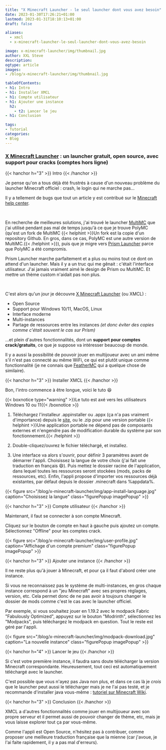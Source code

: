 ```yaml
---
title: "X Minecraft Launcher - le seul launcher dont vous avez besoin"
date: 2023-01-30T17:26:21+01:00
lastmod: 2023-01-31T18:10:13+01:00
draft: false

aliases:
  - xmcl
  - x-minecraft-launcher-le-seul-launcher-dont-vous-avez-besoin

image: x-minecraft-launcher/img/thumbnail.jpg
author: XXL Steve
description:
ogtype: article
images:
- /blog/x-minecraft-launcher/img/thumbnail.jpg

tableOfContents:
- h1: Intro
- h1: Installer XMCL
- h1: Compte utilisateur
- h1: Ajouter une instance
  h2:
    - t2: Lancer le jeu
- h1: Conclusion

tags:
- Tutorial
categories:
- Blog
---
```


### [X Minecraft Launcher](https://xmcl.app/) : un launcher gratuit, open source, avec support pour cracks (comptes hors ligne)

{{< hanchor h="3" >}}
Intro
{{< /hanchor >}}

Je pense qu'on a tous déjà été frustrés à cause d'un nouveau problème du launcher Minecraft officiel : crash, le login qui ne marche pas...

Il y a tellement de bugs que tout un article y est contribué sur le [Minecraft help center](https://help.minecraft.net/hc/en-us/articles/6662588435597-Minecraft-Launcher-Troubleshooting-FAQ).

&nbsp;

En recherche de meilleures solutions, j'ai trouvé le launcher [MultiMC](https://multimc.org/) que j'ai utilisé pendant pas mal de temps jusqu'à ce que je trouve PolyMC (qu'est un fork de MultiMC {{< helphint >}}Un fork est la copie d'un repository Github. En gros, dans ce cas, PolyMC est une autre version de MultiMC.{{< /helphint >}}), puis que je migre vers [Prism Launcher](https://prismlauncher.org) parce que PolyMC a été compromis.

Prism Launcher marche parfaitement et a plus ou moins tout ce dont on attend d'un launcher. Mais il y a un truc qui me gênait : c'était l'interface utilisateur. J'ai jamais vraiment aimé le design de Prism ou MultiMC. Et mettre un thème custom n'aidait pas non plus.

&nbsp;

C'est alors qu'un jour je découvre [X Minecraft Launcher](https://xmcl.app/) (ou XMCL) : 

- Open Source
- Support pour Windows 10/11, MacOS, Linux
- Interface moderne
- Multi-instances
- Partage de ressources entre les instances *(et donc éviter des copies comme c'était souvent le cas sur Prism)*

...et plein d'autres fonctionnalités, dont un **support pour comptes crack/gratuits**, ce que je suppose va intéresser beaucoup de monde.

Il y a aussi la possibilité de pouvoir jouer en multijoueur avec un ami même s'il n'est pas connecté au même WiFi, ce qui est plutôt unique comme fonctionnalité (je ne connais que [FeatherMC](https://feathermc.com/) qui a quelque chose de similaire).

{{< hanchor h="3" >}}
Installer XMCL
{{< /hanchor >}}

Bon, l'intro commence à être longue, voici le tuto 😆

{{< boxnotice type="warning" >}}Le tuto est axé vers les utilisateurs Windows 10 ou 11{{< /boxnotice >}}

1. Téléchargez l'installeur .appinstaller ou .appx (ça n'a pas vraiment d'importance) depuis le [site](https://xmcl.app/), ou le .zip pour une version portable {{< helphint >}}Une application portable ne dépend pas de composants externes et n'engendre pas de modification durable du système par son fonctionnement.{{< /helphint >}}

2. Double-cliquez/ouvrez le fichier téléchargé, et installez.

3. Une interface va alors s'ouvrir, pour définir 3 paramètres avant de démarrer l'appli. Choisissez la langue de votre choix (j'ai fait une traduction en français 😄). Puis mettez le dossier racine de l'application, dans lequel toutes les ressources seront stockées (mods, packs de ressources, etc). Enfin, l'appli propose d'importer vos ressources déjà existantes, par défaut depuis le dossier .minecraft dans %appdata%.

{{< figure src="/blog/x-minecraft-launcher/img/app-install-language.jpg" caption="Choisissez la langue" class="figurePopup imagePopup" >}}

{{< hanchor h="3" >}}
Compte utilisateur
{{< /hanchor >}}

Maintenant, il faut se connecter à son compte Minecraft.

Cliquez sur le bouton de compte en haut à gauche puis ajoutez un compte. Sélectionnez "Offline" pour les comptes crack.

{{< figure src="/blog/x-minecraft-launcher/img/user-profile.jpg" caption="Affichage d'un compte premium" class="figurePopup imagePopup" >}}

{{< hanchor h="3" >}}
Ajouter une instance
{{< /hanchor >}}

Il ne reste plus qu'à jouer à Minecraft, et pour ça il faut d'abord créer une instance.

Si vous ne reconnaissez pas le système de multi-instances, en gros chaque instance correspond à un "jeu Minecraft" avec ses propres réglages, version, etc. Cela permet donc de ne pas avoir à toujours changer le dossier de mods comme c'est le cas avec le launcher officiel.

Par exemple, si vous souhaitez jouer en 1.19.2 avec le modpack Fabric "Fabulously Optimized", appuyez sur le bouton "Modrinth", sélectionnez les "Modpacks", puis téléchargez le modpack en question. Tout le reste est géré par l'appli.

{{< figure src="/blog/x-minecraft-launcher/img/modpack-download.jpg" caption="La nouvelle instance" class="figurePopup imagePopup" >}}

{{< hanchor h="4" >}}
Lancer le jeu
{{< /hanchor >}}

Si c'est votre première instance, il faudra sans doute télécharger la version Minecraft correspondante. Heureusement, tout ceci est automatiquement téléchargé avec le launcher.

C'est possible que vous n'ayez pas Java non plus, et dans ce cas là je *crois* que le launcher peut aussi le télécharger mais je ne l'ai pas testé, et je recommande d'installer java vous-même : [tutoriel sur Minecraft Wiki](https://minecraft.fandom.com/wiki/Tutorials/Setting_up_a_server#Java).

{{< hanchor h="3" >}}
Conclusion
{{< /hanchor >}}

XMCL a d'autres fonctionnalités comme jouer en multijoueur avec son propre serveur et il permet aussi de pouvoir changer de thème, etc, mais je vous laisse explorer tout ça par vous-même.

Comme l'appli est Open Source, n'hésitez pas à contribuer, comme proposer une meilleure traduction française que la mienne (car j'avoue, je l'ai faite rapidement, il y a pas mal d'erreurs).
